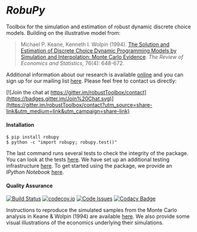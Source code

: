# *RobuPy*

Toolbox for the simulation and estimation of robust dynamic discrete choice models. Building on the illustrative model from:


> Michael P. Keane, Kenneth I. Wolpin (1994). [The Solution and Estimation of Discrete Choice Dynamic Programming Models by Simulation and Interpolation: Monte Carlo Evidence](http://www.jstor.org/stable/2109768). *The Review of Economics and Statistics*, 76(4): 648-672.

Additional information about our research is available [online](http://www.policy-lab.org/research/research-projects) and you can
sign up for our mailing list [here](http://eepurl.com/RStEH). Please feel free to contact us directly: 

[![Join the chat at https://gitter.im/robustToolbox/contact](https://badges.gitter.im/Join%20Chat.svg)](https://gitter.im/robustToolbox/contact?utm_source=share-link&utm_medium=link&utm_campaign=share-link)

#### Installation
 
    $ pip install robupy
    $ python -c "import robupy; robupy.test()"

The last command runs several tests to check the integrity of the package. You can look at the tests [here](https://github.com/robustToolbox/package/blob/master/robupy/tests/tests.py). We have set up an additional testing infrastructure [here](https://github.com/robustToolbox/package/tree/master/development/tests). To get started using the package, we provide an *IPython Notebook* [here](http://nbviewer.ipython.org/github/robustToolbox/package/blob/master/example/example.ipynb).

#### Quality Assurance

[![Build Status](https://travis-ci.org/robupy/robupy.svg?branch=master)](https://travis-ci.org/robustToolbox/package)
[![codecov.io](https://codecov.io/github/robupy/robupy/coverage.svg?branch=master)](https://codecov.io/github/robupy/robupy/?branch=master)
[![Code Issues](http://www.quantifiedcode.com/api/v1/project/409a24d80b7145988ec12a35e94315bb/badge.svg)](http://www.quantifiedcode.com/app/project/409a24d80b7145988ec12a35e94315bb)
[![Codacy Badge](https://www.codacy.com/project/badge/19e3f4eeb62e435ebd3f078fcae89cdb)](https://www.codacy.com/app/eisenhauer/robustToolbox_package)

Instructions to reproduce the simulated samples from the Monte Carlo analysis in Keane & Wolpin (1994) are available [here](http://nbviewer.ipython.org/github/robustToolbox/package/blob/master/development/analyses/restud/lecture.ipynb). We also provide some visual illustrations of the economics underlying their simulations. 
